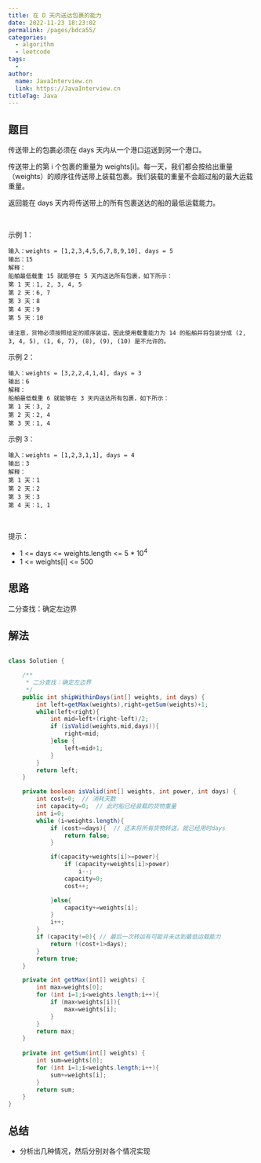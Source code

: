 ```yaml
---
title: 在 D 天内送达包裹的能力
date: 2022-11-23 18:23:02
permalink: /pages/bdca55/
categories:
  - algorithm
  - leetcode
tags:
  - 
author: 
  name: JavaInterview.cn
  link: https://JavaInterview.cn
titleTag: Java
---
```



## 题目

传送带上的包裹必须在 days 天内从一个港口运送到另一个港口。

传送带上的第 i 个包裹的重量为 weights[i]。每一天，我们都会按给出重量（weights）的顺序往传送带上装载包裹。我们装载的重量不会超过船的最大运载重量。

返回能在 days 天内将传送带上的所有包裹送达的船的最低运载能力。

 

示例 1：

    输入：weights = [1,2,3,4,5,6,7,8,9,10], days = 5
    输出：15
    解释：
    船舶最低载重 15 就能够在 5 天内送达所有包裹，如下所示：
    第 1 天：1, 2, 3, 4, 5
    第 2 天：6, 7
    第 3 天：8
    第 4 天：9
    第 5 天：10
    
    请注意，货物必须按照给定的顺序装运，因此使用载重能力为 14 的船舶并将包装分成 (2, 3, 4, 5), (1, 6, 7), (8), (9), (10) 是不允许的。 
示例 2：

    输入：weights = [3,2,2,4,1,4], days = 3
    输出：6
    解释：
    船舶最低载重 6 就能够在 3 天内送达所有包裹，如下所示：
    第 1 天：3, 2
    第 2 天：2, 4
    第 3 天：1, 4
示例 3：

    输入：weights = [1,2,3,1,1], days = 4
    输出：3
    解释：
    第 1 天：1
    第 2 天：2
    第 3 天：3
    第 4 天：1, 1
 

提示：

- 1 <= days <= weights.length <= 5 * 10<sup>4</sup>
- 1 <= weights[i] <= 500


## 思路

二分查找：确定左边界

## 解法
```java

class Solution {

    /**
     * 二分查找：确定左边界
     */
    public int shipWithinDays(int[] weights, int days) {
        int left=getMax(weights),right=getSum(weights)+1;
        while(left<right){
            int mid=left+(right-left)/2;
            if (isValid(weights,mid,days)){
                right=mid;
            }else {
                left=mid+1;
            }
        }
        return left;
    }

    private boolean isValid(int[] weights, int power, int days) {
        int cost=0;  // 消耗天数
        int capacity=0;  // 此时船已经装载的货物重量
        int i=0;
        while (i<weights.length){
            if (cost>=days){  // 还未将所有货物转送，就已经用时days
                return false;
            }

            if(capacity+weights[i]>=power){
                if (capacity+weights[i]>power)
                    i--;
                capacity=0;
                cost++;

            }else{
                capacity+=weights[i];
            }
            i++;
        }
        if (capacity!=0){ // 最后一次转运有可能并未达到最低运载能力
            return !(cost+1>days);
        }
        return true;
    }

    private int getMax(int[] weights) {
        int max=weights[0];
        for (int i=1;i<weights.length;i++){
            if (max<weights[i]){
                max=weights[i];
            }
        }
        return max;
    }
    
    private int getSum(int[] weights) {
        int sum=weights[0];
        for (int i=1;i<weights.length;i++){
            sum+=weights[i];
        }
        return sum;
    }
}
```

## 总结

- 分析出几种情况，然后分别对各个情况实现 
